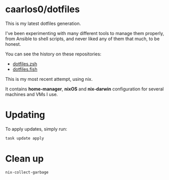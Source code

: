 # caarlos0/dotfiles

This is my latest dotfiles generation.

I've been experimenting with many different tools to manage them properly, from
Ansible to shell scripts, and never liked any of them that much, to be honest.

You can see the history on these repositories:

- [dotfiles.zsh](https://github.com/caarlos0/dotfiles.zsh)
- [dotfiles.fish](https://github.com/caarlos0/dotfiles.fish)

This is my most recent attempt, using nix.

It contains **home-manager**, **nixOS** and **nix-darwin** configuration
for several machines and VMs I use.

# Updating

To apply updates, simply run:

```bash
task update apply
```

# Clean up

```sh
nix-collect-garbage
```
